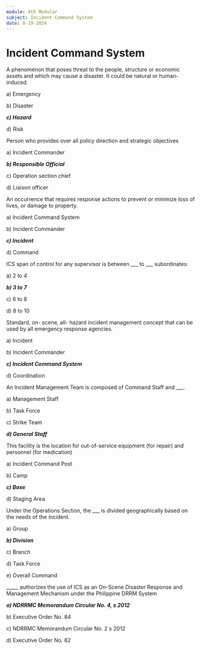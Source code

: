 ```yaml
---
module: 4th Modular
subject: Incident Command System
date: 8-19-2024
---
```


# Incident Command System

A phenomenon that poses threat to the people, structure or economic assets and which may cause a disaster. It could be natural or human-induced.

a) Emergency

b) Disaster

**_c) Hazard_**

d) Risk

Person who provides over all policy direction and strategic objectives

a) Incident Commander

**_b) Responsible Official_**

c) Operation section chief

d) Liaison officer

An occurrence that requires response actions to prevent or minimize loss of lives, or damage to property.

a) Incident Command System

b) Incident Commander

**_c) Incident_**

d) Command

ICS span of control for any supervisor is between \_\_\_ to \_\_\_ subordinates:

a) 2 to 4

**_b) 3 to 7_**

c) 6 to 8

d) 8 to 10

Standard, on- scene, all- hazard incident management concept that can be used by all emergency response agencies.

a) Incident

b) Incident Commander

**_c) Incident Command System_**

d) Coordination

An Incident Management Team is composed of Command Staff and \_\_\_.

a) Management Staff

b) Task Force

c) Strike Team

**_d) General Staff_**

This facility is the location for out-of-service equipment (for repair) and personnel (for medication)

a) Incident Command Post

b) Camp

**_c) Base_**

d) Staging Area

Under the Operations Section, the \_\_\_ is divided geographically based on the needs of the incident.

a) Group

**_b) Division_**

c) Branch

d) Task Force

e) Overall Command

\_\_\_\_\_ authorizes the use of ICS as an On-Scene Disaster Response and Management Mechanism under the Philippine DRRM System

**_a) NDRRMC Memorandum Circular No. 4, s 2012_**

b) Executive Order No. 84

c) NDRRMC Memorandum Circular No. 2 s 2012

d) Executive Order No. 82

